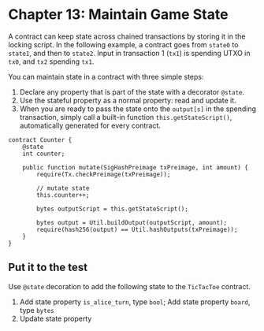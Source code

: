 # Chapter 13: Maintain Game State

A contract can keep state across chained transactions by storing it in the locking script. In the following example, a contract goes from `state0` to `state1`, and then to `state2`. Input in transaction 1 (`tx1`) is spending UTXO in `tx0`, and `tx2` spending `tx1`.
<!-- TODO: add a pic -->

You can maintain state in a contract with three simple steps:

1. Declare any property that is part of the state with a decorator `@state`.
2. Use the stateful property as a normal property: read and update it.
3. When you are ready to pass the state onto the `output[s]` in the spending transaction, simply call a built-in function `this.getStateScript()`, automatically generated for every contract.


<!-- TODO: use tictactoe as example, with is_alice_turn as state -->
```
contract Counter {
    @state
    int counter;
    
    public function mutate(SigHashPreimage txPreimage, int amount) {
        require(Tx.checkPreimage(txPreimage));
   
        // mutate state
        this.counter++;

        bytes outputScript = this.getStateScript();

        bytes output = Util.buildOutput(outputScript, amount);
        require(hash256(output) == Util.hashOutputs(txPreimage));
    }
}
```

## Put it to the test

Use `@state` decoration to add the following state to the `TicTacToe` contract.

1. Add state property `is_alice_turn`, type `bool`; Add state property `board`, type `bytes`
2. Update state property
